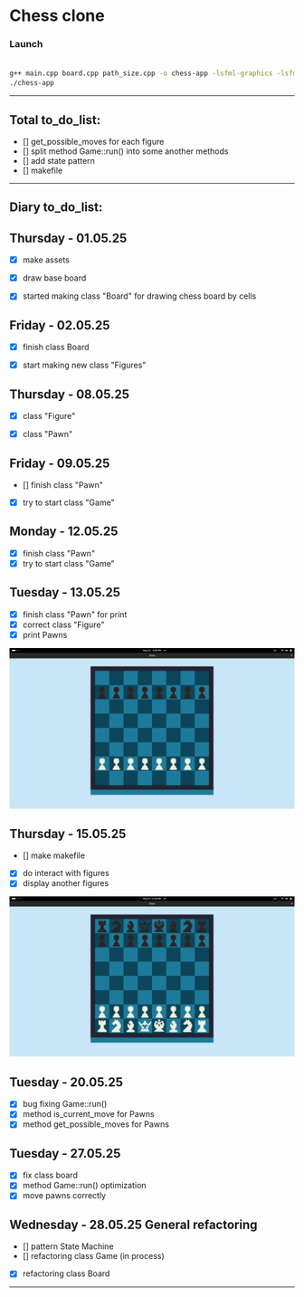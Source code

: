 <h1>Chess clone</h1>

<h3> Launch</h3>

```bash

g++ main.cpp board.cpp path_size.cpp -o chess-app -lsfml-graphics -lsfml-window -lsfml-system
./chess-app

```

---

<h2>Total to_do_list:</h2>

- [] get_possible_moves for each figure
- [] split method Game::run() into some another methods
- [] add state pattern 
- [] makefile

---
<h2>Diary to_do_list:</h2> 

## Thursday - 01.05.25
- [x]  make assets
- [x]  draw base board
- [x] started making class "Board" for drawing chess board by cells



## Friday - 02.05.25
- [x] finish class Board
- [x] start making new class "Figures"


## Thursday - 08.05.25

- [x] class "Figure"
- [x] class "Pawn"


## Friday - 09.05.25

- [] finish class "Pawn"
- [x] try to start class "Game"

## Monday - 12.05.25

- [x] finish class "Pawn"
- [x] try to start class "Game"

## Tuesday - 13.05.25
- [x] finish class "Pawn" for print
- [x] correct class "Figure"
- [x] print Pawns

![13.05.25 result](temp/screenshots/130525.png)

## Thursday - 15.05.25
- [] make makefile
- [x] do interact with figures
- [x] display another figures

![15.05.25](temp/screenshots/150525.png)

## Tuesday - 20.05.25
- [x] bug fixing Game::run()
- [x] method is_current_move for Pawns
- [x] method get_possible_moves for Pawns

## Tuesday - 27.05.25
- [x] fix class board
- [x] method Game::run() optimization
- [x] move pawns correctly

## Wednesday - 28.05.25 General refactoring
- [] pattern State Machine
- [] refactoring class Game (in process)
- [x] refactoring class Board

---

